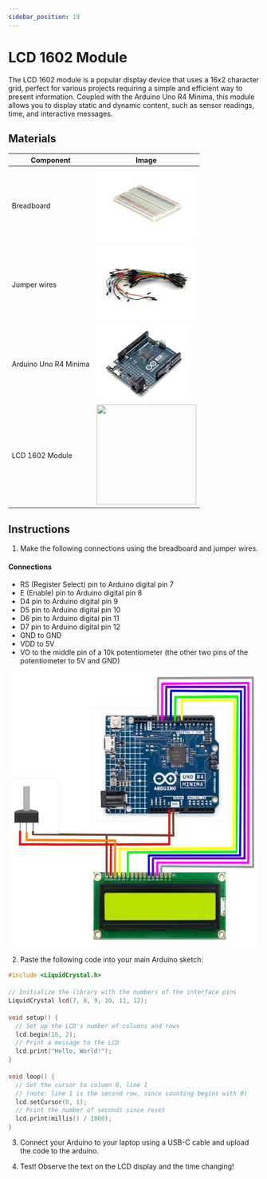 ```yaml
---
sidebar_position: 19
---
```

# LCD 1602 Module
The LCD 1602 module is a popular display device that uses a 16x2 character grid, perfect for various projects requiring a simple and efficient way to present information. Coupled with the Arduino Uno R4 Minima, this module allows you to display static and dynamic content, such as sensor readings, time, and interactive messages.

## Materials
| Component                                   | Image                                                                                          |
|---------------------------------------------|------------------------------------------------------------------------------------------------|
| Breadboard                                  | <img src="/img/docs/UNO-R4-Starter-Kit/breadboard.webp" width="200" height="150" />       |
| Jumper wires                                | <img src="/img/docs/UNO-R4-Starter-Kit/jumper-wires.webp" width="200" height="150" />       |
| Arduino Uno R4 Minima                       | <img src="/img/docs/UNO-R4-Starter-Kit/arduino-r4-minima.webp" width="190" height="150" />               |
| LCD 1602 Module                       | <img src="/img/docs/UNO-R4-Starter-Kit/DHT11-Sensor.png" width="200" height="200" />               |

## Instructions

1. Make the following connections using the breadboard and jumper wires.
#### Connections
- RS (Register Select) pin to Arduino digital pin 7
- E (Enable) pin to Arduino digital pin 8
- D4 pin to Arduino digital pin 9
- D5 pin to Arduino digital pin 10
- D6 pin to Arduino digital pin 11
- D7 pin to Arduino digital pin 12
- GND to GND
- VDD to 5V
- VO to the middle pin of a 10k potentiometer (the other two pins of the potentiometer to 5V and GND)
<img src="/img/docs/UNO-R4-Starter-Kit/LCD1602.png" width="550" height="550" />

2. Paste the following code into your main Arduino sketch:
```cpp
#include <LiquidCrystal.h>

// Initialize the library with the numbers of the interface pins
LiquidCrystal lcd(7, 8, 9, 10, 11, 12);

void setup() {
  // Set up the LCD's number of columns and rows
  lcd.begin(16, 2);
  // Print a message to the LCD
  lcd.print("Hello, World!");
}

void loop() {
  // Set the cursor to column 0, line 1
  // (note: line 1 is the second row, since counting begins with 0)
  lcd.setCursor(0, 1);
  // Print the number of seconds since reset
  lcd.print(millis() / 1000);
}
```

3. Connect your Arduino to your laptop using a USB-C cable and upload the code to the arduino.

4. Test! Observe the text on the LCD display and the time changing!